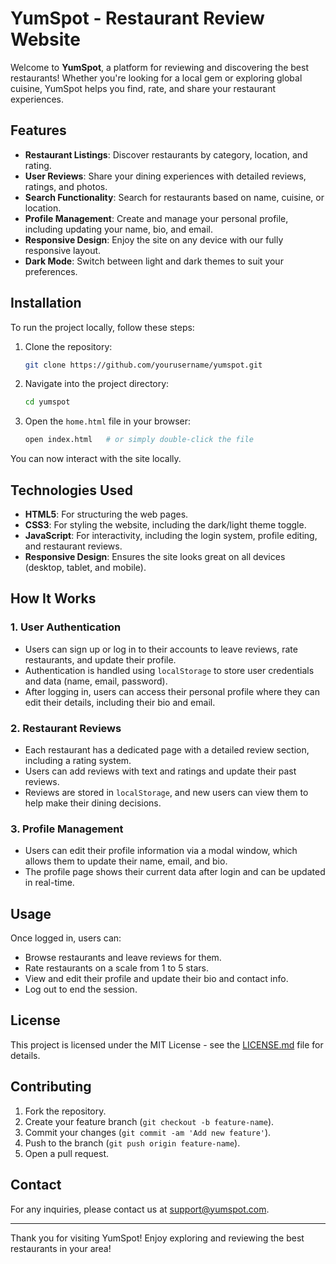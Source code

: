 # YumSpot - Restaurant Review Website

Welcome to **YumSpot**, a platform for reviewing and discovering the best restaurants! Whether you're looking for a local gem or exploring global cuisine, YumSpot helps you find, rate, and share your restaurant experiences.

## Features

- **Restaurant Listings**: Discover restaurants by category, location, and rating.
- **User Reviews**: Share your dining experiences with detailed reviews, ratings, and photos.
- **Search Functionality**: Search for restaurants based on name, cuisine, or location.
- **Profile Management**: Create and manage your personal profile, including updating your name, bio, and email.
- **Responsive Design**: Enjoy the site on any device with our fully responsive layout.
- **Dark Mode**: Switch between light and dark themes to suit your preferences.

## Installation

To run the project locally, follow these steps:

1. Clone the repository:
    ```bash
    git clone https://github.com/yourusername/yumspot.git
    ```

2. Navigate into the project directory:
    ```bash
    cd yumspot
    ```

3. Open the `home.html` file in your browser:
    ```bash
    open index.html   # or simply double-click the file
    ```

You can now interact with the site locally.

## Technologies Used

- **HTML5**: For structuring the web pages.
- **CSS3**: For styling the website, including the dark/light theme toggle.
- **JavaScript**: For interactivity, including the login system, profile editing, and restaurant reviews.
- **Responsive Design**: Ensures the site looks great on all devices (desktop, tablet, and mobile).

## How It Works

### 1. **User Authentication**

- Users can sign up or log in to their accounts to leave reviews, rate restaurants, and update their profile.
- Authentication is handled using `localStorage` to store user credentials and data (name, email, password).
- After logging in, users can access their personal profile where they can edit their details, including their bio and email.

### 2. **Restaurant Reviews**

- Each restaurant has a dedicated page with a detailed review section, including a rating system.
- Users can add reviews with text and ratings and update their past reviews.
- Reviews are stored in `localStorage`, and new users can view them to help make their dining decisions.

### 3. **Profile Management**

- Users can edit their profile information via a modal window, which allows them to update their name, email, and bio.
- The profile page shows their current data after login and can be updated in real-time.

## Usage

Once logged in, users can:

- Browse restaurants and leave reviews for them.
- Rate restaurants on a scale from 1 to 5 stars.
- View and edit their profile and update their bio and contact info.
- Log out to end the session.

## License

This project is licensed under the MIT License - see the [LICENSE.md](LICENSE.md) file for details.

## Contributing

1. Fork the repository.
2. Create your feature branch (`git checkout -b feature-name`).
3. Commit your changes (`git commit -am 'Add new feature'`).
4. Push to the branch (`git push origin feature-name`).
5. Open a pull request.

## Contact

For any inquiries, please contact us at [support@yumspot.com](mailto:support@yumspot.com).

---

Thank you for visiting YumSpot! Enjoy exploring and reviewing the best restaurants in your area!
